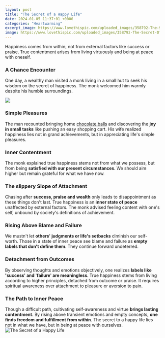 ```yaml
---
layout: post
title: "The Secret of a Happy Life"
date: 2024-01-05 11:37:01 +0000
categories: "Heartwarming"
excerpt_image: https://www.lovethispic.com/uploaded_images/358792-The-Secret-Of-A-Happy-Life.jpg
image: https://www.lovethispic.com/uploaded_images/358792-The-Secret-Of-A-Happy-Life.jpg
---
```


Happiness comes from within, not from external factors like success or praise. True contentment arises from living virtuously and being at peace with oneself. 
### A Chance Encounter
One day, a wealthy man visited a monk living in a small hut to seek his wisdom on the secret of happiness. The monk welcomed him warmly despite his humble surroundings. 

![](https://notsalmon.com/wp-content/uploads/2015/01/POSTER-SECRET-HAPPY-FEARS.jpg)
### Simple Pleasures
The man recounted bringing home [chocolate balls](https://fistore.mysenprints.com/collection/aggarwal) and discovering the **joy in small tasks** like pushing an easy shopping cart. His wife realized happiness lies not in grand achievements, but in appreciating life's simple pleasures. 
### Inner Contentment 
The monk explained true happiness stems not from what we possess, but from being **satisfied with our present circumstances**. We should aim higher but remain grateful for what we have now. 
### The slippery Slope of Attachment  
Chasing after **success, praise and wealth** only leads to disappointment as these things don't last. True happiness is an **inner state of peace** unaffected by external factors. The monk advised feeling content with one's self, unbound by society's definitions of achievement.
### Rising Above Blame and Failure
We mustn't let **others' judgments or life's setbacks** diminish our self-worth. Those in a state of inner peace see blame and failure as **empty labels that don't define them**. They continue forward undeterred.
### Detachment from Outcomes  
By observing thoughts and emotions objectively, one realizes **labels like 'success' and 'failure' are meaningless**. True happiness stems from living according to higher principles, detached from outcome or praise. It requires spiritual awareness over attachment to pleasure or aversion to pain.
### The Path to Inner Peace
Though a difficult path, cultivating self-awareness and virtue **brings lasting contentment**. By rising above transient emotions and empty concepts, **one finds freedom and fulfillment from within**. The secret to a happy life lies not in what we have, but in being at peace with ourselves.
![The Secret of a Happy Life](https://www.lovethispic.com/uploaded_images/358792-The-Secret-Of-A-Happy-Life.jpg)